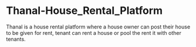 # Thanal-House_Rental_Platform
Thanal is a house rental platform where a house owner can post their house to be given for rent, tenant can rent a house or pool the rent it with other tenants.
